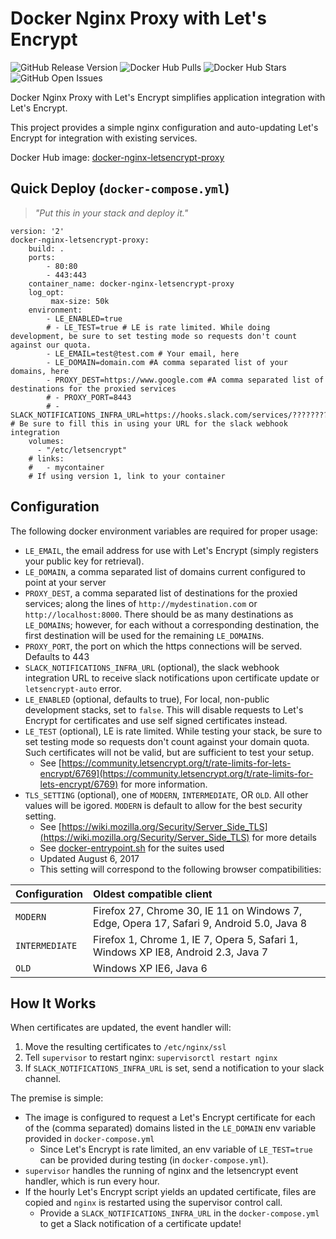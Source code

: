 Docker Nginx Proxy with Let's Encrypt
=====================================

![GitHub Release Version](https://img.shields.io/github/release/thecb4/docker-nginx-letsencrypt-proxy.svg)
![Docker Hub Pulls](https://img.shields.io/docker/pulls/thecb4/docker-nginx-letsencrypt-proxy.svg)
![Docker Hub Stars](https://img.shields.io/docker/stars/thecb4/docker-nginx-letsencrypt-proxy.svg)
![GitHub Open Issues](https://img.shields.io/github/issues/thecb4/docker-nginx-letsencrypt-proxy.svg)

Docker Nginx Proxy with Let's Encrypt simplifies application integration with Let's Encrypt.

This project provides a simple nginx configuration and auto-updating Let's Encrypt for integration with existing services.

Docker Hub image: [docker-nginx-letsencrypt-proxy](https://hub.docker.com/r/thecb4/docker-nginx-letsencrypt-proxy/)

Quick Deploy (`docker-compose.yml`)
-----------------------------------
> _"Put this in your stack and deploy it."_
```
version: '2'
docker-nginx-letsencrypt-proxy:
    build: .
    ports:
        - 80:80
        - 443:443
    container_name: docker-nginx-letsencrypt-proxy
    log_opt:
         max-size: 50k
    environment:
        - LE_ENABLED=true
        # - LE_TEST=true # LE is rate limited. While doing development, be sure to set testing mode so requests don't count against our quota.
        - LE_EMAIL=test@test.com # Your email, here
        - LE_DOMAIN=domain.com #A comma separated list of your domains, here
        - PROXY_DEST=https://www.google.com #A comma separated list of destinations for the proxied services
        # - PROXY_PORT=8443
        # - SLACK_NOTIFICATIONS_INFRA_URL=https://hooks.slack.com/services/???????? # Be sure to fill this in using your URL for the slack webhook integration
    volumes:
      - "/etc/letsencrypt"
    # links:
    #   - mycontainer
    # If using version 1, link to your container
```

Configuration
-------------

The following docker environment variables are required for proper usage:
- `LE_EMAIL`, the email address for use with Let's Encrypt (simply registers your public key for retrieval).
- `LE_DOMAIN`, a comma separated list of domains current configured to point at your server
- `PROXY_DEST`, a comma separated list of destinations for the proxied services; along the lines of `http://mydestination.com` or `http://localhost:8000`. There should be as many destinations as `LE_DOMAIN`s; however, for each without a corresponding destination, the first destination will be used for the remaining `LE_DOMAIN`s.
- `PROXY_PORT`, the port on which the https connections will be served. Defaults to 443
- `SLACK_NOTIFICATIONS_INFRA_URL` (optional), the slack webhook integration URL to receive slack notifications upon certificate update or `letsencrypt-auto` error.
- `LE_ENABLED` (optional, defaults to true), For local, non-public development stacks, set to `false`. This will disable requests to Let's Encrypt for certificates and use self signed certificates instead.
- `LE_TEST` (optional), LE is rate limited. While testing your stack, be sure to set testing mode so requests don't count against your domain quota. Such certificates will not be valid, but are sufficient to test your setup.
  - See [https://community.letsencrypt.org/t/rate-limits-for-lets-encrypt/6769](https://community.letsencrypt.org/t/rate-limits-for-lets-encrypt/6769) for more information.
- `TLS_SETTING` (optional), one of `MODERN`, `INTERMEDIATE`, OR `OLD`. All other values will be igored. `MODERN` is default to allow for the best security setting.
  - See [https://wiki.mozilla.org/Security/Server_Side_TLS](https://wiki.mozilla.org/Security/Server_Side_TLS) for more details
  - See [docker-entrypoint.sh](https://github.com/Annixa/docker-nginx-letsencrypt-proxy/blob/master/docker-entrypoint.sh) for the suites used
  - Updated August 6, 2017
  - This setting will correspond to the following browser compatibilities:

| Configuration | Oldest compatible client |
| ------------- |:------------------------|
| `MODERN` | Firefox 27, Chrome 30, IE 11 on Windows 7, Edge, Opera 17, Safari 9, Android 5.0, Java 8 |
| `INTERMEDIATE` |	Firefox 1, Chrome 1, IE 7, Opera 5, Safari 1, Windows XP IE8, Android 2.3, Java 7 |
| `OLD` |	Windows XP IE6, Java 6 |

How It Works
------------

When certificates are updated, the event handler will:

1. Move the resulting certificates to `/etc/nginx/ssl`
1. Tell `supervisor` to restart nginx: `supervisorctl restart nginx`
1. If `SLACK_NOTIFICATIONS_INFRA_URL` is set, send a notification to your slack channel.

The premise is simple:

- The image is configured to request a Let's Encrypt certificate for each of the (comma separated) domains listed in the `LE_DOMAIN` env variable provided in `docker-compose.yml`
  - Since Let's Encrypt is rate limited, an env variable of `LE_TEST=true` can be provided during testing (in `docker-compose.yml`).
- `supervisor` handles the running of nginx and the letsencrypt event handler, which is run every hour.
- If the hourly Let's Encrypt script yields an updated certificate, files are copied and `nginx` is restarted using the supervisor control call.
  - Provide a `SLACK_NOTIFICATIONS_INFRA_URL` in the `docker-compose.yml` to get a Slack notification of a certificate update!
